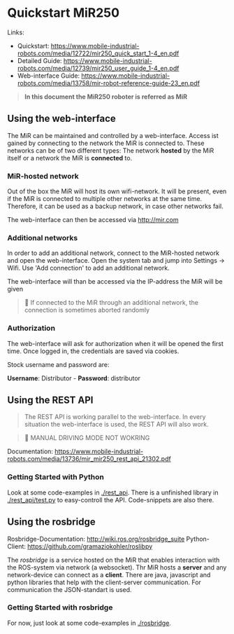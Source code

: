 # Quickstart MiR250

Links:

- Quickstart: https://www.mobile-industrial-robots.com/media/12722/mir250_quick_start_1-4_en.pdf
- Detailed Guide: https://www.mobile-industrial-robots.com/media/12739/mir250_user_guide_1-4_en.pdf
- Web-interface Guide: https://www.mobile-industrial-robots.com/media/13758/mir-robot-reference-guide-23_en.pdf

> **In this document the MiR250 roboter is referred as MiR**

## Using the web-interface

The MiR can be maintained and controlled by a web-interface. Access ist gained by connecting to the network the MiR is
connected to. These networks can be of two different types: The network **hosted** by the MiR itself or a network the
MiR is **connected** to.

### MiR-hosted network
Out of the box the MiR will host its own wifi-network. It will be present, even if the MiR is connected to multiple
other networks at the same time. Therefore, it can be used as a backup network, in case other networks fail.

The web-interface can then be accessed via http://mir.com

### Additional networks 
In order to add an additional network, connect to the MiR-hosted network and open the web-interface. Open the system tab and jump into Settings -> Wifi. Use 'Add connection' to add an additional network.

The web-interface will than be accessed via the IP-address the MiR will be given

> 🚨 If connected to the MiR through an additional network, the connection is sometimes aborted randomly

### Authorization
The web-interface will ask for authorization when it will be opened the first time. Once logged in, the credentials are saved via cookies.

Stock username and password are:

**Username**: Distributor -  **Password**: distributor

## Using the REST API

> The REST API is working parallel to the web-interface. In every situation the web-interface is used, the REST API will also work.

> 🚨  MANUAL DRIVING MODE NOT WOKRING 

Documentation: https://www.mobile-industrial-robots.com/media/13736/mir_mir250_rest_api_21302.pdf

### Getting Started with Python

Look at some code-examples in [./rest_api](./rest_api). There is a unfinished library in [./rest_api/test.py](./rest_api/test.py)  to easy-controll the API. Code-snippets are also there.

## Using the rosbridge

Rosbridge-Documentation: http://wiki.ros.org/rosbridge_suite
Python-Client: https://github.com/gramaziokohler/roslibpy

The *rosbridge* is a service hosted on the MiR that enables interaction with the ROS-system via network (a websocket). Thr MiR hosts a **server** and any network-device can connect as a **client**. There are java, javascript and python libraries that help with the client-server communication. For communication the JSON-standart is used.

### Getting Started with rosbridge
For now, just look at some code-examples in [./rosbridge](./RESTAPI).